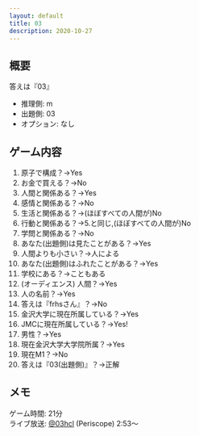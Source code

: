 ```yaml
---
layout: default
title: 03
description: 2020-10-27
---
```


## 概要

答えは『03』

- 推理側: m
- 出題側: 03
- オプション: なし

## ゲーム内容

1. 原子で構成？→Yes
2. お金で買える？→No
3. 人間と関係ある？→Yes
4. 感情と関係ある？→No
5. 生活と関係ある？→(ほぼすべての人間が)No
6. 行動と関係ある？→5.と同じ,(ほぼすべての人間が)No
7. 学問と関係ある？→No
8. あなた(出題側)は見たことがある？→Yes
9. 人間よりも小さい？→人による
10. あなた(出題側)はふれたことがある？→Yes
11. 学校にある？→こともある
12. (オーディエンス) 人間？→Yes
13. 人の名前？→Yes
14. 答えは『frhsさん』？→No
15. 金沢大学に現在所属している？→Yes
16. JMCに現在所属している？→Yes!
17. 男性？→Yes
18. 現在金沢大学大学院所属？→Yes
19. 現在M1？→No
20. 答えは『03(出題側)』？→正解

## メモ

ゲーム時間: 21分  
ライブ放送: [@03hcl](https://www.periscope.tv/03hcl/1nAKEApMEneKL?t=2m53s) (Periscope) 2:53～
